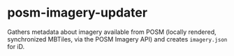 # posm-imagery-updater

Gathers metadata about imagery available from POSM (locally rendered, synchronized MBTiles, via the POSM Imagery API) and creates `imagery.json` for iD.
